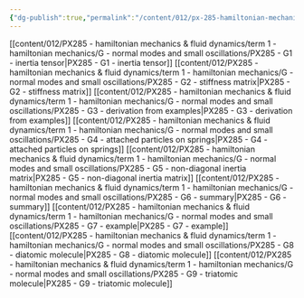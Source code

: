 ```yaml
---
{"dg-publish":true,"permalink":"/content/012/px-285-hamiltonian-mechanics-and-fluid-dynamics/term-1-hamiltonian-mechanics/g-normal-modes-and-small-oscillations/g-normal-modes-and-small-oscillations/","noteIcon":"1","created":"2025-08-27T13:14:26.308+01:00","updated":"2024-12-06T11:10:30.000+00:00"}
---
```


[[content/012/PX285 - hamiltonian mechanics & fluid dynamics/term 1 - hamiltonian mechanics/G - normal modes and small oscillations/PX285 - G1 - inertia tensor\|PX285 - G1 - inertia tensor]]
[[content/012/PX285 - hamiltonian mechanics & fluid dynamics/term 1 - hamiltonian mechanics/G - normal modes and small oscillations/PX285 - G2 - stiffness matrix\|PX285 - G2 - stiffness matrix]]
[[content/012/PX285 - hamiltonian mechanics & fluid dynamics/term 1 - hamiltonian mechanics/G - normal modes and small oscillations/PX285 - G3 - derivation from examples\|PX285 - G3 - derivation from examples]]
[[content/012/PX285 - hamiltonian mechanics & fluid dynamics/term 1 - hamiltonian mechanics/G - normal modes and small oscillations/PX285 - G4 - attached particles on springs\|PX285 - G4 - attached particles on springs]]
[[content/012/PX285 - hamiltonian mechanics & fluid dynamics/term 1 - hamiltonian mechanics/G - normal modes and small oscillations/PX285 - G5 - non-diagonal inertia matrix\|PX285 - G5 - non-diagonal inertia matrix]]
[[content/012/PX285 - hamiltonian mechanics & fluid dynamics/term 1 - hamiltonian mechanics/G - normal modes and small oscillations/PX285 - G6 - summary\|PX285 - G6 - summary]]
[[content/012/PX285 - hamiltonian mechanics & fluid dynamics/term 1 - hamiltonian mechanics/G - normal modes and small oscillations/PX285 - G7 - example\|PX285 - G7 - example]]
[[content/012/PX285 - hamiltonian mechanics & fluid dynamics/term 1 - hamiltonian mechanics/G - normal modes and small oscillations/PX285 - G8 - diatomic molecule\|PX285 - G8 - diatomic molecule]]
[[content/012/PX285 - hamiltonian mechanics & fluid dynamics/term 1 - hamiltonian mechanics/G - normal modes and small oscillations/PX285 - G9 - triatomic molecule\|PX285 - G9 - triatomic molecule]]
